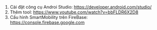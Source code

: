 1. Cài đặt công cụ Androi Studio: https://developer.android.com/studio/
2. Thêm tool: https://www.youtube.com/watch?v=bbFLDR6X2D8
3. Cấu hình SmartMobility trên FireBase: https://console.firebase.google.com
